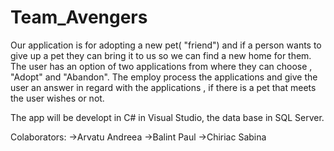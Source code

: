 # Team_Avengers

Our application is for adopting a new pet( "friend") and if a person wants to give up a pet they can bring it to us so we can find a new home for them.
The user has an option of two applications from where they can choose , "Adopt" and "Abandon".
The employ process the applications and give the user an answer 
in regard with the applications , if there is a pet that meets the user wishes or not.

The app will be developt in C# in Visual Studio, the data base in SQL Server.

Colaborators:
  ->Arvatu Andreea
  ->Balint Paul
  ->Chiriac Sabina